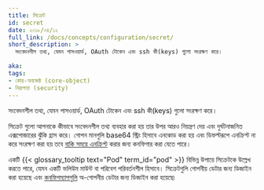 ```yaml
---
title: সিক্রেট
id: secret
date: ২০১৮/০৪/১২
full_link: /docs/concepts/configuration/secret/
short_description: >
  সংবেদনশীল তথ্য, যেমন পাসওয়ার্ড, OAuth টোকেন এবং ssh কী(keys) গুলো সংরক্ষণ করে।

aka:
tags:
- কোর-অবজেক্ট (core-object)
- নিরাপত্তা (security)
---
```

সংবেদনশীল তথ্য, যেমন পাসওয়ার্ড, OAuth টোকেন এবং ssh কী(keys) গুলো সংরক্ষণ করে।

<!--more-->

সিক্রেট গুলো আপনাকে কীভাবে সংবেদনশীল তথ্য ব্যবহার করা হয় তার উপর আরও নিয়ন্ত্রণ দেয় এবং দুর্ঘটনাজনিত এক্সপোজারের ঝুঁকি হ্রাস করে। গোপন মানগুলি base64 স্ট্রিং হিসাবে এনকোড করা হয় এবং ডিফল্টরূপে এনক্রিপ্ট না করে সংরক্ষণ করা হয় তবে [বাকি সময়ে এনক্রিপ্ট](/docs/tasks/administer-cluster/encrypt-data/#ensure-all-secrets-are-encrypted) করার জন্য কনফিগার করা যেতে পারে।

একটি {{< glossary_tooltip text="Pod" term_id="pod" >}} বিভিন্ন উপায়ে সিক্রেটকে উল্লেখ করতে পারে, যেমন একটি ভলিউম মাউন্ট বা পরিবেশ পরিবর্তনশীল হিসাবে। সিক্রেটগুলি গোপনীয় ডেটার জন্য ডিজাইন করা হয়েছে এবং [কনফিগম্যাপগুলি](/docs/tasks/configure-pod-container/configure-pod-configmap/) অ-গোপনীয় ডেটার জন্য ডিজাইন করা হয়েছে৷
